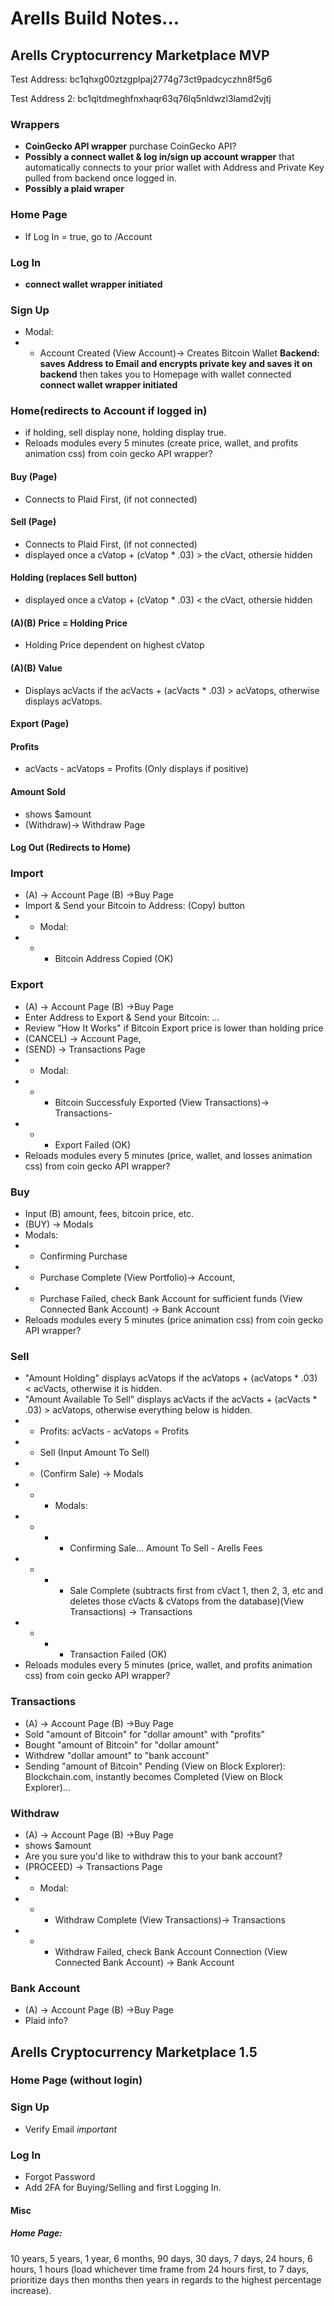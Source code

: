 # Arells Build Notes...

## Arells Cryptocurrency Marketplace MVP

Test Address: bc1qhxg00ztzgplpaj2774g73ct9padcyczhn8f5g6

Test Address 2: bc1qltdmeghfnxhaqr63q76lq5nldwzl3lamd2vjtj

### Wrappers
- **CoinGecko API wrapper** purchase CoinGecko API?
- **Possibly a connect wallet & log in/sign up account wrapper** that automatically connects to your prior wallet with Address and Private Key pulled from backend once logged in.
- **Possibly a plaid wraper**

### Home Page
- If Log In = true, go to /Account

### Log In
- **connect wallet wrapper initiated**

### Sign Up
- Modal:
- - Account Created (View Account)-> Creates Bitcoin Wallet **Backend: saves Address to Email and encrypts private key and saves it on backend** then takes you to Homepage with wallet connected **connect wallet wrapper initiated**

### Home(redirects to Account if logged in)
- if holding, sell display none, holding display true.
- Reloads modules every 5 minutes (create price, wallet, and profits animation css) from coin gecko API wrapper?


 #### Buy (Page)
 - Connects to Plaid First, (if not connected)

 #### Sell (Page)
 - Connects to Plaid First, (if not connected)
 - displayed once a cVatop + (cVatop * .03) > the cVact, othersie hidden

 #### Holding (replaces Sell button)
 - displayed once a cVatop + (cVatop * .03) < the cVact, othersie hidden

 #### (A)(B) Price = Holding Price
 - Holding Price dependent on highest cVatop

 #### (A)(B) Value
 - Displays acVacts if the acVacts + (acVacts * .03) > acVatops, otherwise displays acVatops.

 #### Export (Page)

 #### Profits
 - acVacts - acVatops = Profits (Only displays if positive)

 #### Amount Sold
 - shows $amount
 - (Withdraw)-> Withdraw Page

 #### Log Out (Redirects to Home)


### Import
- (A) -> Account Page (B) ->Buy Page
- Import & Send your Bitcoin to Address: (Copy) button
- - Modal:
- - - Bitcoin Address Copied (OK)

### Export
- (A) -> Account Page (B) ->Buy Page
- Enter Address to Export & Send your Bitcoin: ...
- Review "How It Works" if Bitcoin Export price is lower than holding price
- (CANCEL) -> Account Page, 
- (SEND) -> Transactions Page
- - Modal:
- - - Bitcoin Successfuly Exported (View Transactions)-> Transactions-
- - - Export Failed (OK)
- Reloads modules every 5 minutes (price, wallet, and losses animation css) from coin gecko API wrapper?

### Buy
- Input (B) amount, fees, bitcoin price, etc.
- (BUY) -> Modals
- Modals: 
- - Confirming Purchase
- - Purchase Complete (View Portfolio)-> Account, 
- - Purchase Failed, check Bank Account for sufficient funds (View Connected Bank Account) -> Bank Account
- Reloads modules every 5 minutes (price animation css) from coin gecko API wrapper?

### Sell
- "Amount Holding" displays acVatops if the acVatops + (acVatops * .03) < acVacts, otherwise it is hidden.
- "Amount Available To Sell" displays acVacts if the acVacts + (acVacts * .03) > acVatops, otherwise everything below is hidden.
- - Profits: acVacts - acVatops = Profits
- - Sell (Input Amount To Sell)
- - (Confirm Sale) -> Modals
- - - Modals: 
- - - - Confirming Sale... Amount To Sell - Arells Fees
- - - - Sale Complete (subtracts first from cVact 1, then 2, 3, etc and deletes those cVacts & cVatops from the database)(View Transactions) -> Transactions
- - - - Transaction Failed (OK)
- Reloads modules every 5 minutes (price, wallet, and profits animation css) from coin gecko API wrapper?


### Transactions
- (A) -> Account Page (B) ->Buy Page
- Sold "amount of Bitcoin" for "dollar amount" with "profits"
- Bought "amount of Bitcoin" for "dollar amount"
- Withdrew "dollar amount" to "bank account"
- Sending "amount of Bitcoin" Pending (View on Block Explorer): Blockchain.com, instantly becomes Completed (View on Block Explorer)...

### Withdraw
- (A) -> Account Page (B) ->Buy Page
- shows $amount
- Are you sure you'd like to withdraw this to your bank account?
- (PROCEED) -> Transactions Page
- - Modal:
- - - Withdraw Complete (View Transactions)-> Transactions
- - - Withdraw Failed, check Bank Account Connection (View Connected Bank Account) -> Bank Account

### Bank Account
- (A) -> Account Page (B) ->Buy Page
- Plaid info?

## Arells Cryptocurrency Marketplace 1.5

### Home Page (without login)

### Sign Up
- Verify Email *important*

### Log In
- Forgot Password 
- Add 2FA for Buying/Selling and first Logging In.

#### Misc

##### Home Page:
10 years, 5 years, 1 year, 6 months, 90 days, 30 days, 7 days, 24 hours, 6 hours, 1 hours (load whichever time frame from 24 hours first, to 7 days, prioritize days then months then years in regards to the highest percentage increase).


